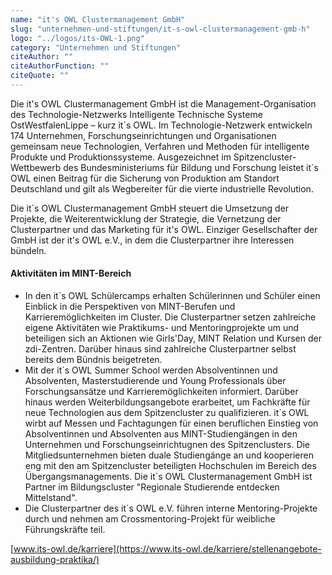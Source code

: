 ```yaml
---
name: "it's OWL Clustermanagement GmbH"
slug: "unternehmen-und-stiftungen/it-s-owl-clustermanagement-gmb-h"
logo: "../logos/its-OWL-1.png"
category: "Unternehmen und Stiftungen"
citeAuthor: ""
citeAuthorFunction: ""
citeQuote: ""
---
```


Die it's OWL Clustermanagement GmbH ist die Management-Organisation des Technologie-Netzwerks Intelligente Technische Systeme OstWestfalenLippe – kurz it´s OWL. Im Technologie-Netzwerk entwickeln 174 Unternehmen, Forschungseinrichtungen und Organisationen gemeinsam neue Technologien, Verfahren und Methoden für intelligente Produkte und Produktionssysteme. Ausgezeichnet im Spitzencluster-Wettbewerb des Bundesministeriums für Bildung und Forschung leistet it´s OWL einen Beitrag für die Sicherung von Produktion am Standort Deutschland und gilt als Wegbereiter für die vierte industrielle Revolution.

Die it´s OWL Clustermanagement GmbH steuert die Umsetzung der Projekte, die Weiterentwicklung der Strategie, die Vernetzung der Clusterpartner und das Marketing für it's OWL. Einziger Gesellschafter der GmbH ist der it's OWL e.V., in dem die Clusterpartner ihre Interessen bündeln.

#### Aktivitäten im MINT-Bereich

- In den it´s OWL Schülercamps erhalten Schülerinnen und Schüler einen Einblick in die Perspektiven von MINT-Berufen und Karrieremöglichkeiten im Cluster. Die Clusterpartner setzen zahlreiche eigene Aktivitäten wie Praktikums- und Mentoringprojekte um und beteiligen sich an Aktionen wie Girls'Day, MINT Relation und Kursen der zdi-Zentren. Darüber hinaus sind zahlreiche Clusterpartner selbst bereits dem Bündnis beigetreten.
- Mit der it´s OWL Summer School werden Absolventinnen und Absolventen, Masterstudierende und Young Professionals über Forschungsansätze und Karrieremöglichkeiten informiert. Darüber hinaus werden Weiterbildungsangebote erarbeitet, um Fachkräfte für neue Technologien aus dem Spitzencluster zu qualifizieren. it´s OWL wirbt auf Messen und Fachtagungen für einen beruflichen Einstieg von Absolventinnen und Absolventen aus MINT-Studiengängen in den Unternehmen und Forschungseinrichtugnen des Spitzenclusters. Die Mitgliedsunternehmen bieten duale Studiengänge an und kooperieren eng mit den am Spitzencluster beteiligten Hochschulen im Bereich des Übergangsmanagements. Die it´s OWL Clustermanagement GmbH ist Partner im Bildungscluster "Regionale Studierende entdecken Mittelstand".
- Die Clusterpartner des it´s OWL e.V. führen interne Mentoring-Projekte durch und nehmen am Crossmentoring-Projekt für weibliche Führungskräfte teil.

[www.its-owl.de/karriere](https://www.its-owl.de/karriere/stellenangebote-ausbildung-praktika/)
